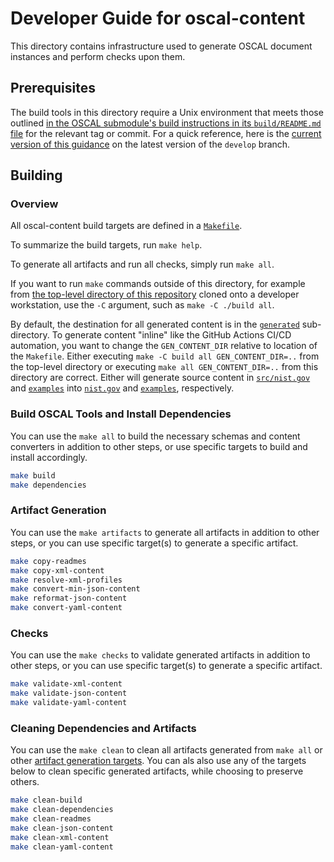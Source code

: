 # Developer Guide for oscal-content

This directory contains infrastructure used to generate OSCAL document instances and perform checks upon them.

## Prerequisites

The build tools in this directory require a Unix environment that meets those outlined [in the OSCAL submodule's build instructions in its `build/README.md` file](./oscal) for the relevant tag or commit. For a quick reference, here is the [current version of this guidance](https://github.com/usnistgov/OSCAL/tree/develop/build/README.md) on the latest version of the `develop` branch.

## Building

### Overview

All oscal-content build targets are defined in a [`Makefile`](./Makefile).

To summarize the build targets, run `make help`.

To generate all artifacts and run all checks, simply run `make all`.

If you want to run `make` commands outside of this directory, for example from [the top-level directory of this repository](..) cloned onto a developer workstation, use the `-C` argument, such as `make -C ./build all`.

By default, the destination for all generated content is in the [`generated`](./generated) sub-directory. To generate content "inline" like the GitHub Actions CI/CD automation, you want to change the `GEN_CONTENT_DIR` relative to location of the `Makefile`. Either executing `make -C build all GEN_CONTENT_DIR=..` from the top-level directory or executing `make all GEN_CONTENT_DIR=..` from this directory are correct. Either will generate source content in [`src/nist.gov`](../src/nist.gov) and [`examples`](../src/examples) into [`nist.gov`](../nist.gov) and [`examples`](../examples), respectively.

### Build OSCAL Tools and Install Dependencies

You can use the `make all` to build the necessary schemas and content converters in addition to other steps, or use specific targets to build and install accordingly.

```sh
make build
make dependencies
```

### Artifact Generation

You can use the `make artifacts` to generate all artifacts in addition to other steps, or you can use specific target(s) to generate a specific artifact.

```sh
make copy-readmes
make copy-xml-content
make resolve-xml-profiles
make convert-min-json-content
make reformat-json-content
make convert-yaml-content
```

### Checks

You can use the `make checks` to validate generated artifacts in addition to other steps, or you can use specific target(s) to generate a specific artifact.

```sh
make validate-xml-content
make validate-json-content
make validate-yaml-content
```

### Cleaning Dependencies and Artifacts

You can use the `make clean` to clean all artifacts generated from `make all` or other [artifact generation targets](#artifact-generation). You can als also use any of the targets below to clean specific generated artifacts, while choosing to preserve others.

```sh
make clean-build
make clean-dependencies
make clean-readmes
make clean-json-content
make clean-xml-content
make clean-yaml-content
```
